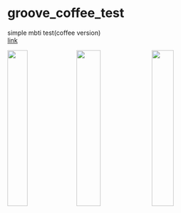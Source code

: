 # groove_coffee_test
 
simple mbti test(coffee version)<br/>
[link](https://groove-coffee-test.netlify.app/index.html)

<div style="inline-block">
<img src="https://user-images.githubusercontent.com/75126613/130452842-8549a46e-3c29-41b9-ae9a-b264e5a6e2a7.png" width="30%" height="30%">
<img src="https://user-images.githubusercontent.com/75126613/130452852-dbe2fa5a-fb0e-4cf1-8414-0ede6b7da912.png" width="32.8%" height="30%">
<img src="https://user-images.githubusercontent.com/75126613/130452856-dd2a1df7-6530-47e1-b73f-1bc0bdf72f7e.png" width="31%" height="30%">
</div>
